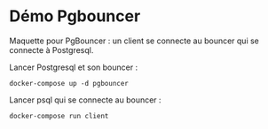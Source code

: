 Démo Pgbouncer
==============

Maquette pour PgBouncer : un client se connecte au bouncer qui se connecte à Postgresql.

Lancer Postgresql et son bouncer :

    docker-compose up -d pgbouncer

Lancer psql qui se connecte au bouncer :

    docker-compose run client
